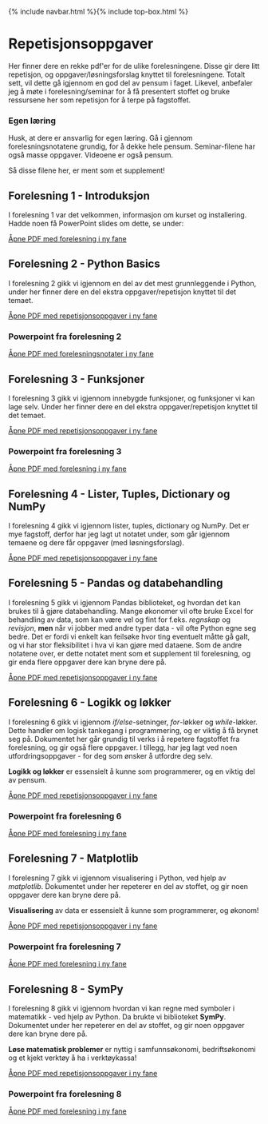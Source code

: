 {% include navbar.html %}{% include top-box.html %}
# Repetisjonsoppgaver
Her finner dere en rekke pdf'er for de ulike forelesningene. Disse gir dere litt repetisjon, og oppgaver/løsningsforslag knyttet til forelesningene.
Totalt sett, vil dette gå igjennom en god del av pensum i faget. Likevel, anbefaler jeg å møte i forelesning/seminar for å få presentert stoffet og bruke ressursene her som repetisjon for å terpe på fagstoffet.

### Egen læring
Husk, at dere er ansvarlig for egen læring. Gå i gjennom forelesningsnotatene grundig, for å dekke hele pensum. Seminar-filene har også masse oppgaver. 
Videoene er også pensum.

Så disse filene her, er ment som et supplement!

## **Forelesning 1 - Introduksjon**
I forelesning 1 var det velkommen, informasjon om kurset og installering. Hadde noen få PowerPoint slides om dette, se under:
<p><a href="oppgaver/Forelesning1_BED1304.pdf" target="_blank">Åpne PDF med forelesning i ny fane</a></p>

## **Forelesning 2 - Python Basics**
I forelesning 2 gikk vi igjennom en del av det mest grunnleggende i Python, under her finner dere en del ekstra oppgaver/repetisjon knyttet til det temaet.

<!-- Valgfritt: lenke for å åpne PDF i ny fane -->
<p><a href="oppgaver/PythonBasicsRepetisjon.pdf" target="_blank">Åpne PDF med repetisjonsoppgaver i ny fane</a></p>

### Powerpoint fra forelesning 2
<p><a href="oppgaver/Forelesning2_BED1304.pdf" target="_blank">Åpne PDF med forelesningsnotater i ny fane</a></p>

## **Forelesning 3 - Funksjoner**
I forelesning 3 gikk vi igjennom innebygde funksjoner, og funksjoner vi kan lage selv. Under her finner dere en del ekstra oppgaver/repetisjon knyttet til det temaet.

<!-- Valgfritt: lenke for å åpne PDF i ny fane -->
<p><a href="oppgaver/FunksjonerRepetisjon.pdf" target="_blank">Åpne PDF med repetisjonsoppgaver i ny fane</a></p>

### Powerpoint fra forelesning 3
<p><a href="oppgaver/Forelesning3_BED1304.pdf" target="_blank">Åpne PDF med forelesning i ny fane</a></p>

## **Forelesning 4 - Lister, Tuples, Dictionary og NumPy**
I forelesning 4 gikk vi igjennom lister, tuples, dictionary og NumPy. Det er mye fagstoff, derfor har jeg lagt ut notatet under, som går igjennom temaene og dere får oppgaver (med løsningsforslag). 

<!-- Valgfritt: lenke for å åpne PDF i ny fane -->
<p><a href="oppgaver/ListerNumpyRepetisjon.pdf" target="_blank">Åpne PDF med repetisjonsoppgaver i ny fane</a></p>

## **Forelesning 5 - Pandas og databehandling**
I forelesning 5 gikk vi igjennom Pandas biblioteket, og hvordan det kan brukes til å gjøre databehandling. Mange økonomer vil ofte bruke Excel for behandling av data, som kan være vel og fint for f.eks. *regnskap* og *revisjon*, **men** når vi jobber med andre typer data - vil ofte Python egne seg bedre. Det er fordi vi enkelt kan feilsøke hvor ting eventuelt måtte gå galt, og vi har stor fleksibilitet i hva vi kan gjøre med dataene. Som de andre notatene over, er dette notatet ment som et supplement til forelesning, og gir enda flere oppgaver dere kan bryne dere på. 

<!-- Valgfritt: lenke for å åpne PDF i ny fane -->
<p><a href="oppgaver/PandasRepetisjon.pdf" target="_blank">Åpne PDF med repetisjonsoppgaver i ny fane</a></p>

## **Forelesning 6 - Logikk og løkker**
I forelesning 6 gikk vi igjennom *if/else*-setninger, *for*-løkker og *while*-løkker. Dette handler om logisk tankegang i programmering, og er viktig å få brynet seg på.
Dokumentet her går grundig til verks i å repetere fagstoffet fra forelesning, og gir også flere oppgaver. I tillegg, har jeg lagt ved noen utfordringsoppgaver - for deg som ønsker å utfordre deg selv.

**Logikk og løkker** er essensielt å kunne som programmerer, og en viktig del av pensum. 

<!-- Valgfritt: lenke for å åpne PDF i ny fane -->
<p><a href="oppgaver/LogikkRepetisjon.pdf" target="_blank">Åpne PDF med repetisjonsoppgaver i ny fane</a></p>

### Powerpoint fra forelesning 6
<p><a href="oppgaver/Forelesning6_BED1304.pdf" target="_blank">Åpne PDF med forelesning i ny fane</a></p>

## **Forelesning 7 - Matplotlib**
I forelesning 7 gikk vi igjennom visualisering i Python, ved hjelp av *matplotlib*. Dokumentet under her repeterer en del av stoffet, og gir noen oppgaver dere kan bryne dere på.

**Visualisering** av data er essensielt å kunne som programmerer, og økonom! 

<!-- Valgfritt: lenke for å åpne PDF i ny fane -->
<p><a href="oppgaver/MatplotlibRepetisjon.pdf" target="_blank">Åpne PDF med repetisjonsoppgaver i ny fane</a></p>

### Powerpoint fra forelesning 7
<p><a href="oppgaver/Forelesning7_BED1304.pdf" target="_blank">Åpne PDF med forelesning i ny fane</a></p>

## **Forelesning 8 - SymPy**
I forelesning 8 gikk vi igjennom hvordan vi kan regne med symboler i matematikk - ved hjelp av Python. Da brukte vi biblioteket **SymPy**. Dokumentet under her repeterer en del av stoffet, og gir noen oppgaver dere kan bryne dere på.

**Løse matematisk problemer** er nyttig i samfunnsøkonomi, bedriftsøkonomi og et kjekt verktøy å ha i verktøykassa!

<!-- Valgfritt: lenke for å åpne PDF i ny fane -->
<p><a href="oppgaver/SympyRepetisjon.pdf" target="_blank">Åpne PDF med repetisjonsoppgaver i ny fane</a></p>

### Powerpoint fra forelesning 8
<p><a href="oppgaver/Forelesning8_BED1304.pdf" target="_blank">Åpne PDF med forelesning i ny fane</a></p>
